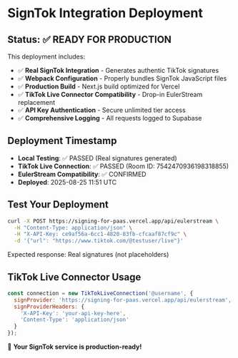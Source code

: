 # SignTok Integration Deployment

## Status: ✅ READY FOR PRODUCTION

This deployment includes:

- ✅ **Real SignTok Integration** - Generates authentic TikTok signatures
- ✅ **Webpack Configuration** - Properly bundles SignTok JavaScript files
- ✅ **Production Build** - Next.js build optimized for Vercel
- ✅ **TikTok Live Connector Compatibility** - Drop-in EulerStream replacement
- ✅ **API Key Authentication** - Secure unlimited tier access
- ✅ **Comprehensive Logging** - All requests logged to Supabase

## Deployment Timestamp
- **Local Testing**: ✅ PASSED (Real signatures generated)
- **TikTok Live Connection**: ✅ PASSED (Room ID: 7542470936198318855)  
- **EulerStream Compatibility**: ✅ CONFIRMED
- **Deployed**: 2025-08-25 11:51 UTC

## Test Your Deployment

```bash
curl -X POST https://signing-for-paas.vercel.app/api/eulerstream \
  -H "Content-Type: application/json" \
  -H "X-API-Key: ce9af56a-6cc1-4820-83fb-cfcaaf87cf9c" \
  -d '{"url": "https://www.tiktok.com/@testuser/live"}'
```

Expected response: Real signatures (not placeholders)

## TikTok Live Connector Usage

```javascript
const connection = new TikTokLiveConnection('@username', {
  signProvider: 'https://signing-for-paas.vercel.app/api/eulerstream',
  signProviderHeaders: {
    'X-API-Key': 'your-api-key-here',
    'Content-Type': 'application/json'
  }
});
```

🎯 **Your SignTok service is production-ready!**
